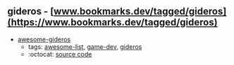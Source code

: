 gideros - [www.bookmarks.dev/tagged/gideros](https://www.bookmarks.dev/tagged/gideros)
---
* [awesome-gideros](https://github.com/stetso/awesome-gideros#readme)
    * tags: [awesome-list](../tagged/awesome-list.md), [game-dev](../tagged/game-dev.md), [gideros](../tagged/gideros.md)
    * :octocat: [source code](https://github.com/stetso/awesome-gideros#readme)
